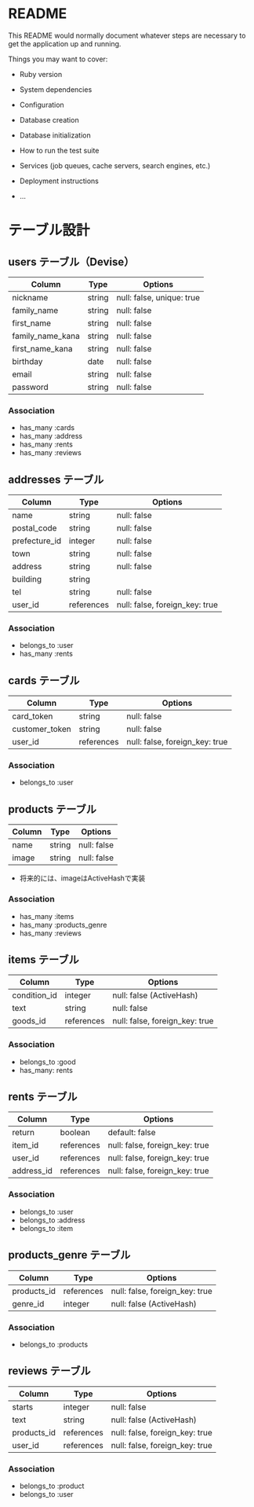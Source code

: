 # README

This README would normally document whatever steps are necessary to get the
application up and running.

Things you may want to cover:

* Ruby version

* System dependencies

* Configuration

* Database creation

* Database initialization

* How to run the test suite

* Services (job queues, cache servers, search engines, etc.)

* Deployment instructions

* ...



# テーブル設計

## users テーブル（Devise）

| Column            | Type   | Options                   |
| ----------------- | ------ | ------------------------- |
| nickname          | string | null: false, unique: true |
| family_name       | string | null: false               |
| first_name        | string | null: false               |
| family_name_kana  | string | null: false               |
| first_name_kana   | string | null: false               |
| birthday          | date   | null: false               |
| email             | string | null: false               |
| password          | string | null: false               |

### Association

- has_many :cards
- has_many :address
- has_many :rents
- has_many :reviews

## addresses テーブル

| Column        | Type        | Options                        |
| ------------- | ----------- | ------------------------------ |
| name          | string      | null: false                    |
| postal_code   | string      | null: false                    |
| prefecture_id | integer     | null: false                    |
| town          | string      | null: false                    |
| address       | string      | null: false                    |
| building      | string      |                                |
| tel           | string      | null: false                    |
| user_id       | references  | null: false, foreign_key: true |

### Association

- belongs_to :user
- has_many :rents

## cards テーブル

| Column          | Type        | Options                        |
| --------------- | ----------- | ------------------------------ |
| card_token      | string      | null: false                    |
| customer_token  | string      | null: false                    |
| user_id         | references  | null: false, foreign_key: true |

### Association

- belongs_to :user

## products テーブル

| Column  | Type    | Options     |
| ------- | ------- | ----------- |
| name    | string  | null: false |
| image   | string  | null: false |
* 将来的には、imageはActiveHashで実装

### Association

- has_many :items
- has_many :products_genre
- has_many :reviews

## items テーブル

| Column        | Type        | Options                        |
| ------------- | ----------- | ------------------------------ |
| condition_id  | integer     | null: false (ActiveHash)       |
| text          | string      | null: false                    |
| goods_id      | references  | null: false, foreign_key: true |

### Association

- belongs_to :good
- has_many: rents

## rents テーブル

| Column      | Type        | Options                        |
| ----------- | ----------- | ------------------------------ |
| return      | boolean     | default: false                 |
| item_id     | references  | null: false, foreign_key: true |
| user_id     | references  | null: false, foreign_key: true |
| address_id  | references  | null: false, foreign_key: true |

### Association

- belongs_to :user
- belongs_to :address
- belongs_to :item

## products_genre テーブル

| Column      | Type        | Options                        |
| ----------- | ----------- | ------------------------------ |
| products_id | references  | null: false, foreign_key: true |
| genre_id    | integer     | null: false (ActiveHash)       |

### Association

- belongs_to :products

## reviews テーブル

| Column      | Type        | Options                        |
| ----------- | ----------- | ------------------------------ |
| starts      | integer     | null: false                    |
| text        | string      | null: false (ActiveHash)       |
| products_id | references  | null: false, foreign_key: true |
| user_id     | references  | null: false, foreign_key: true |

### Association

- belongs_to :product
- belongs_to :user

